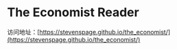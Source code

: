 # The Economist Reader

访问地址：[https://stevenspage.github.io/the_economist/](https://stevenspage.github.io/the_economist/)
